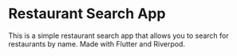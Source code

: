 # Restaurant Search App

This is a simple restaurant search app that allows you to search for restaurants by name. 
Made with Flutter and Riverpod.


